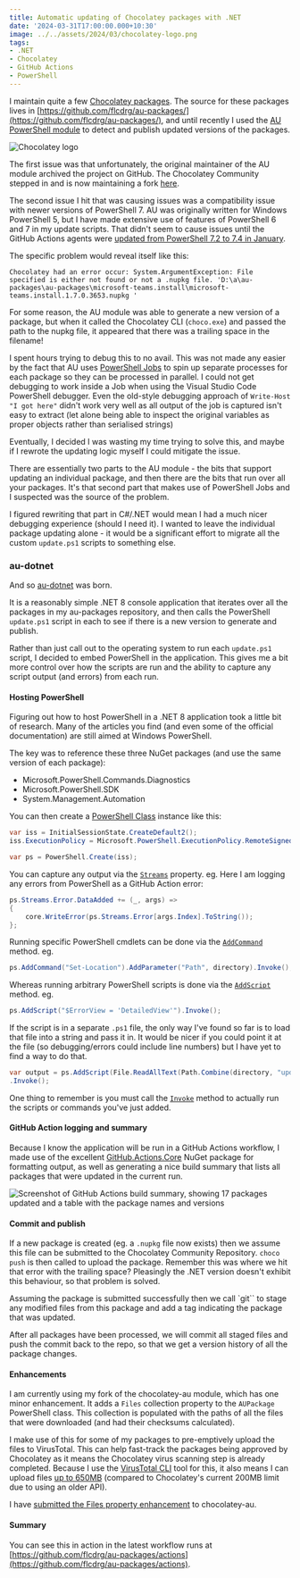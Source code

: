 ```yaml
---
title: Automatic updating of Chocolatey packages with .NET
date: '2024-03-31T17:00:00.000+10:30'
image: ../../assets/2024/03/chocolatey-logo.png
tags:
- .NET
- Chocolatey
- GitHub Actions
- PowerShell
---
```

I maintain quite a few [Chocolatey packages](https://community.chocolatey.org/profiles/flcdrg). The source for these packages lives in [https://github.com/flcdrg/au-packages/](https://github.com/flcdrg/au-packages/), and until recently I used the [AU PowerShell module](https://www.powershellgallery.com/packages/AU) to detect and publish updated versions of the packages.

![Chocolatey logo](/assets/2024/03/chocolatey-logo.png)

The first issue was that unfortunately, the original maintainer of the AU module archived the project on GitHub. The Chocolatey Community stepped in and is now maintaining a fork [here](https://github.com/chocolatey-community/chocolatey-au).

The second issue I hit that was causing issues was a compatibility issue with newer versions of PowerShell 7. AU was originally written for Windows PowerShell 5, but I have made extensive use of features of PowerShell 6 and 7 in my update scripts. That didn't seem to cause issues until the GitHub Actions agents were [updated from PowerShell 7.2 to 7.4 in January](https://github.com/actions/runner-images/issues/9115).

The specific problem would reveal itself like this:

```text
Chocolatey had an error occur: System.ArgumentException: File specified is either not found or not a .nupkg file. 'D:\a\au-packages\au-packages\microsoft-teams.install\microsoft-teams.install.1.7.0.3653.nupkg '
```

For some reason, the AU module was able to generate a new version of a package, but when it called the Chocolatey CLI (`choco.exe`) and passed the path to the nupkg file, it appeared that there was a trailing space in the filename!

I spent hours trying to debug this to no avail. This was not made any easier by the fact that AU uses [PowerShell Jobs](https://learn.microsoft.com/powershell/module/microsoft.powershell.core/about/about_jobs?view=powershell-7.4&WT.mc_id=DOP-MVP-5001655) to spin up separate processes for each package so they can be processed in parallel. I could not get debugging to work inside a Job when using the Visual Studio Code PowerShell debugger. Even the old-style debugging approach of `Write-Host "I got here"` didn't work very well as all output of the job is captured isn't easy to extract (let alone being able to inspect the original variables as proper objects rather than serialised strings)

Eventually, I decided I was wasting my time trying to solve this, and maybe if I rewrote the updating logic myself I could mitigate the issue.

There are essentially two parts to the AU module - the bits that support updating an individual package, and then there are the bits that run over all your packages. It's that second part that makes use of PowerShell Jobs and I suspected was the source of the problem.

I figured rewriting that part in C#/.NET would mean I had a much nicer debugging experience (should I need it). I wanted to leave the individual package updating alone - it would be a significant effort to migrate all the custom `update.ps1` scripts to something else.

### au-dotnet

And so [au-dotnet](https://github.com/flcdrg/au-dotnet) was born.

It is a reasonably simple .NET 8 console application that iterates over all the packages in my au-packages repository, and then calls the PowerShell `update.ps1` script in each to see if there is a new version to generate and publish.

Rather than just call out to the operating system to run each `update.ps1` script, I decided to embed PowerShell in the application. This gives me a bit more control over how the scripts are run and the ability to capture any script output (and errors) from each run.

#### Hosting PowerShell

Figuring out how to host PowerShell in a .NET 8 application took a little bit of research. Many of the articles you find (and even some of the official documentation) are still aimed at Windows PowerShell.

The key was to reference these three NuGet packages (and use the same version of each package):

- Microsoft.PowerShell.Commands.Diagnostics
- Microsoft.PowerShell.SDK
- System.Management.Automation

You can then create a [PowerShell Class](https://learn.microsoft.com/dotnet/api/system.management.automation.powershell?view=powershellsdk-7.4.0&WT.mc_id=DOP-MVP-5001655) instance like this:

```csharp
var iss = InitialSessionState.CreateDefault2();
iss.ExecutionPolicy = Microsoft.PowerShell.ExecutionPolicy.RemoteSigned;

var ps = PowerShell.Create(iss);
```

You can capture any output via the [`Streams`](https://learn.microsoft.com/dotnet/api/system.management.automation.powershell.streams?view=powershellsdk-7.4.0&WT.mc_id=DOP-MVP-5001655) property. eg. Here I am logging any errors from PowerShell as a GitHub Action error:

```csharp
ps.Streams.Error.DataAdded += (_, args) =>
{
    core.WriteError(ps.Streams.Error[args.Index].ToString());
};
```

Running specific PowerShell cmdlets can be done via the [`AddCommand`](https://learn.microsoft.com/dotnet/api/system.management.automation.powershell.addcommand?view=powershellsdk-7.4.0&WT.mc_id=DOP-MVP-5001655) method. eg.

```csharp
ps.AddCommand("Set-Location").AddParameter("Path", directory).Invoke();
```

Whereas running arbitrary PowerShell scripts is done via the [`AddScript`](https://learn.microsoft.com/dotnet/api/system.management.automation.powershell.addscript?view=powershellsdk-7.4.0&WT.mc_id=DOP-MVP-5001655) method. eg.

```csharp
ps.AddScript("$ErrorView = 'DetailedView'").Invoke();
```

If the script is in a separate `.ps1` file, the only way I've found so far is to load that file into a string and pass it in. It would be nicer if you could point it at the file (so debugging/errors could include line numbers) but I have yet to find a way to do that.

```csharp
var output = ps.AddScript(File.ReadAllText(Path.Combine(directory, "update.ps1")))
.Invoke();
```

One thing to remember is you must call the [`Invoke`](https://learn.microsoft.com/dotnet/api/system.management.automation.powershell.invoke?view=powershellsdk-7.4.0&WT.mc_id=DOP-MVP-5001655) method to actually run the scripts or commands you've just added.

#### GitHub Action logging and summary

Because I know the application will be run in a GitHub Actions workflow, I made use of the excellent [GitHub.Actions.Core](https://www.nuget.org/packages/GitHub.Actions.Core) NuGet package for formatting output, as well as generating a nice build summary that lists all packages that were updated in the current run.

![Screenshot of GitHub Actions build summary, showing 17 packages updated and a table with the package names and versions](/assets/2024/03/build-summary.png)

#### Commit and publish

If a new package is created (eg. a `.nupkg` file now exists) then we assume this file can be submitted to the Chocolatey Community Repository. `choco push` is then called to upload the package. Remember this was where we hit that error with the trailing space? Pleasingly the .NET version doesn't exhibit this behaviour, so that problem is solved.

Assuming the package is submitted successfully then we call `git`` to stage any modified files from this package and add a tag indicating the package that was updated.

After all packages have been processed, we will commit all staged files and push the commit back to the repo, so that we get a version history of all the package changes.

#### Enhancements

I am currently using my fork of the chocolatey-au module, which has one minor enhancement. It adds a `Files` collection property to the `AUPackage` PowerShell class. This collection is populated with the paths of all the files that were downloaded (and had their checksums calculated).

I make use of this for some of my packages to pre-emptively upload the files to VirusTotal. This can help fast-track the packages being approved by Chocolatey as it means the Chocolatey virus scanning step is already completed. Because I use the [VirusTotal CLI](https://community.chocolatey.org/packages/vt-cli) tool for this, it also means I can upload files [up to 650MB](https://github.com/VirusTotal/vt-cli/issues/33#issuecomment-850213255) (compared to Chocolatey's current 200MB limit due to using an older API).

I have [submitted the Files property enhancement](https://github.com/chocolatey-community/chocolatey-au/pull/53) to chocolatey-au.

#### Summary

You can see this in action in the latest workflow runs at [https://github.com/flcdrg/au-packages/actions](https://github.com/flcdrg/au-packages/actions).

